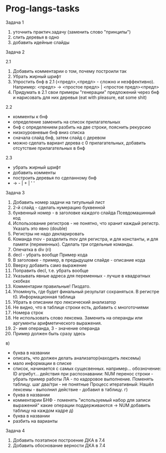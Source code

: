 # Prog-langs-tasks
Задача 1 
1) уточнить практич.задачу (заменить слово "принципы")
2) слить деревья в одно
3) добавить идейные слайды

Задача 2

2.1
1) Добавить комментарии о том, почему построили так
2) Убрать жирный шрифт
3) Упростить бнф в 2.1 (<предл>,<предл> - сложно и неэффективно). Например:
<предл> -> <простое предл> | <простое предл><предл>
4) Придумать в 2.1 свои примеры "генерации" предложений через бнф и нарисовать для них деревья (eat with pleasure, eat some shit)

2.2
- комменты к бнф
- определение заменить на список прилагательных
- бнф с определением разбить на две строки, пояснить рекурсию
- низкоуровневые бнф вниз списка
- сначала слайд бнф, затем слайд с деревом
- можно сделать вариант дерева с 0 прилагательных, добавить отсутствие прилагательных в бнф

2.3
- убрать жирный шрифт
- добавить комменты
- построить деревья по сделанному бнф
- <sign> -> - | + | ' '

Задача 3

1) Добавить номер задачи на титульный лист
2) 2-й слайд - сделать нумерацию буквенной
3) буквенный номер - в заголовке каждого слайда
Псевдомашинный код
1) Использование регистров - не понятно, что хранит каждый регистр. Указать это явно (double)
2) Регистры не надо декларировать
3) Команда mov - разделить mov для регистра, и для константы, и для памяти (переменных). Сделать три отдельные команды.
4) Опечатка в div (ri)
5) decl - убрать вообще
Пример кода
1) В заголовке - пример, в предыдущем слайде - описание кода
2) Вверху добавить само выражение
3) Поправить decl, т.е. убрать вообще
4) Указывать явные адреса для переменных - лучше в квадратных скобках
5) Комментарии правильные! Пиздато.
6) Упомянуть, где будет финальный результат сохраняться. В регистре t0.
Информационная таблица
1) Убрать в описании про лексический анализатор
2) Не видно, что в таблице строки есть, добавить с многоточиями
3) Номера строк
4) Не использовать слово лексема. Заменить на операнды или аргументы арифметического выражения.
5) 2- имя операнда, 3 - значение операнда
6) Пример должен быть сразу здесь 

в)
- буква в названии
- описать, что должен делать анализатор(находить лексемы)
- мало информации в списке
- список, начинается с самых сущесвенных.
например...
обозночение: ID
атрибут...
действия при распознавании:
NUM
перенос строки - убрать
пример работы ЛА - по кадоровое выполнение.
Поменять таблицу.
шаг два/три - не понятные
Процесс итеративный:
Нашёл лексемы - выполнил действие - добавил в таблицу.
г)
- буква в названии
- комментарии БНФ - поменять
"используемый набор для записи выражений"
какие операции поддерживаются
<num> -> NUM
добавить таблицу на каждом кадре
д)
- буква в названии
- разбить на варианты

Задача 4
1) Добавить поэтапное построение ДКА в 7.4
2) Добавить обоснование верности ДКА в 7.4
